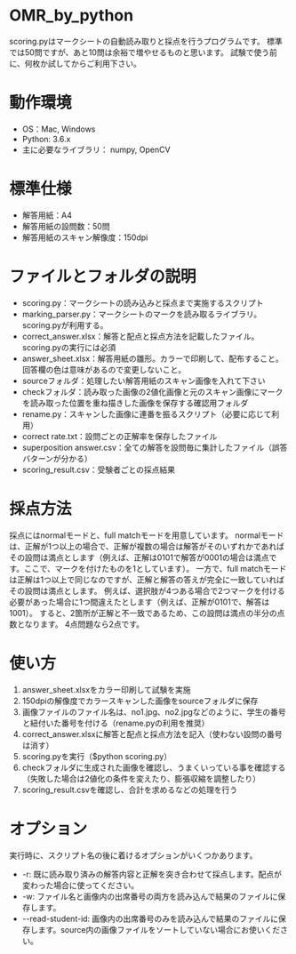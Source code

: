 # OMR_by_python
scoring.pyはマークシートの自動読み取りと採点を行うプログラムです。
標準では50問ですが、あと10問は余裕で増やせるものと思います。
試験で使う前に、何枚か試してからご利用下さい。

# 動作環境
* OS：Mac, Windows
* Python: 3.6.x
* 主に必要なライブラリ： numpy, OpenCV

# 標準仕様
* 解答用紙：A4
* 解答用紙の設問数：50問
* 解答用紙のスキャン解像度：150dpi

# ファイルとフォルダの説明
* scoring.py：マークシートの読み込みと採点まで実施するスクリプト
* marking_parser.py：マークシートのマークを読み取るライブラリ。scoring.pyが利用する。
* correct_answer.xlsx：解答と配点と採点方法を記載したファイル。scoring.pyの実行には必須
* answer_sheet.xlsx：解答用紙の雛形。カラーで印刷して、配布すること。回答欄の色は意味があるので変更しないこと。
* sourceフォルダ：処理したい解答用紙のスキャン画像を入れて下さい
* checkフォルダ：読み取った画像の2値化画像と元のスキャン画像にマークを読み取った位置を重ね描きした画像を保存する確認用フォルダ
* rename.py：スキャンした画像に連番を振るスクリプト（必要に応じて利用）
* correct rate.txt：設問ごとの正解率を保存したファイル
* superposition answer.csv：全ての解答を設問毎に集計したファイル（誤答バターンが分かる）
* scoring_result.csv：受験者ごとの採点結果

# 採点方法
採点にはnormalモードと、full matchモードを用意しています。
normalモードは、正解が1つ以上の場合で、正解が複数の場合は解答がそのいずれかであればその設問は満点とします（例えば、正解は0101で解答が0001の場合は満点です。ここで、マークを付けたものを1としています）。
一方で、full matchモードは正解は1つ以上で同じなのですが、正解と解答の答えが完全に一致していればその設問は満点とします。
例えば、選択肢が4つある場合で2つマークを付ける必要があった場合に1つ間違えたとします（例えば、正解が0101で、解答は1001）。
すると、2箇所が正解と不一致であるため、この設問は満点の半分の点数となります。
4点問題なら2点です。

# 使い方
1. answer_sheet.xlsxをカラー印刷して試験を実施
1. 150dpiの解像度でカラースキャンした画像をsourceフォルダに保存
1. 画像ファイルのファイル名は、no1.jpg、no2.jpgなどのように、学生の番号と紐付いた番号を付ける（rename.pyの利用を推奨）
1. correct_answer.xlsxに解答と配点と採点方法を記入（使わない設問の番号は消す）
1. scoring.pyを実行（$python scoring.py）
1. checkフォルダに生成された画像を確認し、うまくいっている事を確認する（失敗した場合は2値化の条件を変えたり、膨張収縮を調整したり）
1. scoring_result.csvを確認し、合計を求めるなどの処理を行う

# オプション  
実行時に、スクリプト名の後に着けるオプションがいくつかあります。
* -r: 既に読み取り済みの解答内容と正解を突き合わせて採点します。配点が変わった場合に使ってください。
* -w: ファイル名と画像内の出席番号の両方を読み込んで結果のファイルに保存します。
* --read-student-id: 画像内の出席番号のみを読み込んで結果のファイルに保存します。source内の画像ファイルをソートしていない場合にお使いください。



